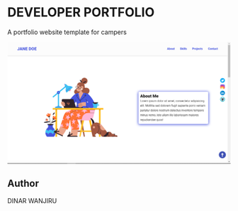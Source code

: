 # DEVELOPER PORTFOLIO

A portfolio website template for campers

![jane-doe](jane-shot.png)

## Author

DINAR WANJIRU




